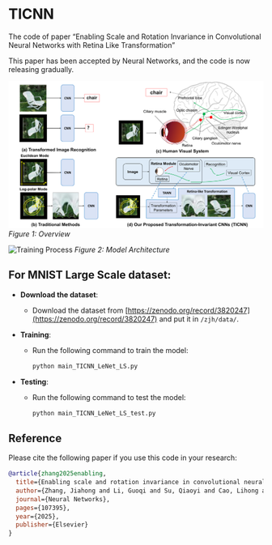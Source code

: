 # TICNN

The code of paper “Enabling Scale and Rotation Invariance in Convolutional Neural Networks with Retina Like Transformation”

This paper has been accepted by Neural Networks, and the code is now releasing gradually.

![Model Architecture](img/fig1.png)
*Figure 1: Overview*

![Training Process](img/ticnn.png)
*Figure 2: Model Architecture*

## For MNIST Large Scale dataset:

- **Download the dataset**:
  - Download the dataset from [https://zenodo.org/record/3820247](https://zenodo.org/record/3820247) and put it in `/zjh/data/`.

- **Training**:
  - Run the following command to train the model:
    ```bash
    python main_TICNN_LeNet_LS.py
    ```

- **Testing**:
  - Run the following command to test the model:
    ```bash
    python main_TICNN_LeNet_LS_test.py
    ```

## Reference

Please cite the following paper if you use this code in your research:

```bibtex
@article{zhang2025enabling,
  title={Enabling scale and rotation invariance in convolutional neural networks with retina like transformation},
  author={Zhang, Jiahong and Li, Guoqi and Su, Qiaoyi and Cao, Lihong and Tian, Yonghong and Xu, Bo},
  journal={Neural Networks},
  pages={107395},
  year={2025},
  publisher={Elsevier}
}